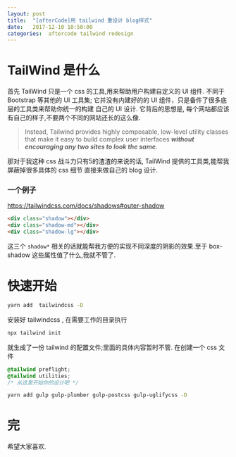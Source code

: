 ```yaml
---
layout: post
title:  "[afterCode]用 tailwind 重设计 blog样式"
date:   2017-12-10 10:50:00
categories:  aftercode tailwind redesign
---
```


# TailWind 是什么

首先 TailWind 只是一个 css 的工具,用来帮助用户构建自定义的 UI 组件. 不同于 Bootstrap
等其他的 UI 工具集; 它并没有内建好的的 UI 组件，只是备件了很多底层的工具类来帮助你统一的构建
自己的 UI 设计. 它背后的思想是, 每个网站都应该有自己的样子,不要两个不同的网站还长的这么像.

> Instead, Tailwind provides highly composable, 
low-level utility classes that make it easy to build complex user interfaces 
***without encouraging any two sites to look the same***.
  

那对于我这种 css 战斗力只有5的渣渣的来说的话, TailWind 提供的工具类,能帮我屏蔽掉很多具体的 css 细节
直接来做自己的 blog 设计. 


### 一个例子

<https://tailwindcss.com/docs/shadows#outer-shadow>

```html
<div class="shadow"></div>
<div class="shadow-md"></div>
<div class="shadow-lg"></div>
```
 
这三个 `shadow*` 相关的话就能帮我方便的实现不同深度的阴影的效果.至于 box-shadow 这些属性值了什么,我就不管了.


# 快速开始

```bash
yarn add  tailwindcss -D
```
安装好 tailwindcss , 在需要工作的目录执行

```bash
npx tailwind init 
```
就生成了一份 tailwind 的配置文件;里面的具体内容暂时不管. 在创建一个 css 文件


```css
@tailwind preflight;
@tailwind utilities;
/* 从这里开始你的设计吧 */

```




```bash
yarn add gulp gulp-plumber gulp-postcss gulp-uglifycss -D
```




# 完
希望大家喜欢.